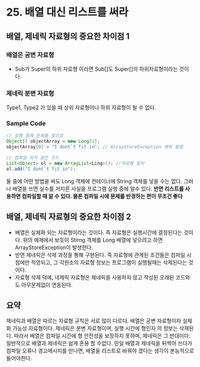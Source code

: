 # 25. 배열 대신 리스트를 써라

## 배열, 제네릭 자료형의 중요한 차이점 1

### 배열은 공변 자료형
* Sub가 Super의 하위 자료형 이라면 Sub[]도 Super[]의 하위자료형이라는 것이다.

### 제네릭 분변 자료형
Type1, Type2 가 있을 때 상위 자료형이나 하위 자료형이 될 수 없다.

### Sample Code
```java
// 실행 중에 문제를 일으킴
Object[] objectArray = new Long[1];
objectArray[0] = "I dont`t fit in"; // ArrayStoreException 예외 발생

// 컴파일 되지 않은 코드
List<Object> ol = new ArrayList<Ling>(); //자료형 일치
ol.add("I dont`t fit in");
```
둘 중에 어떤 방법을 써도 Long 객체에 컨테이너에 String 객체를 넣을 수는 없다. 그러나 배열을 쓰면 실수를 저지른 사실을 프로그램 실행 중에 알수 있다. **반면 리스트를 사용하면 컴파일할 때 알 수 있다. 물론 컴파일 시에 문제를 반경하는 편이 무조건 좋다**

## 배열, 제네릭 자료형의 중요한 차이점 2
* 배열은 실체화 되는 자료형이라는 것이다. 즉 자료형은 실행시간에 결정된다는 것이다. 위의 예제에서 보듯이 Stirng 객체를 Long 배열에 넣으려고 하면 ArrayStoreException이 발생한다.
* 반면 제네릭은 삭제 과정을 통해 구현된다. 즉 자료형에 관계된 조건들은 컴파일 시점에만 적영되고, 그 각원소의 자료형 정보는 프로그램이 실행될때는 삭제된다는 것이다.
* 자료형 삭제 덕에, 네제릭 자료형은 제네릭을 사용하지 않고 작성된 오래된 코드와도 아무문제없이 연동된다.

## 요약
제네릭과 배열은 따르는 자료형 규칙은 서로 많이 다르다. 배열은 공변 자료형이자 실체화 가능성 자료형이다. 제네릭은 분변 자료형이며, 실행 시간에 형인자 의 정보는 삭제된다. 따라서 배열은 컴파일 시간에 형 안전성을 보장하지 못하며, 제네릭은 그 반대이다. 일반적으로 배열과 제네릭은 쉽게 혼용 할 수없다. 만일 배열과 제네릭을 뒤썩어 쓰다가 컴파일 오류나 경고메시지를 만나면, 배열을 리스트로 바꿔야 겠다는 생각이 본능적으로 들어야한다.